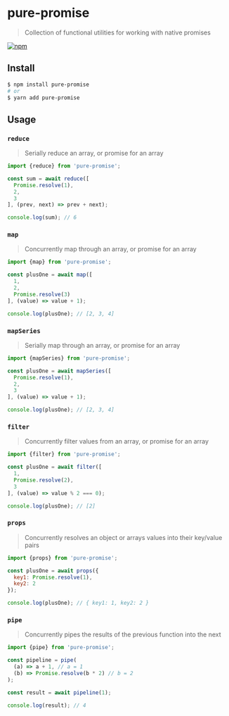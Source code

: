 # pure-promise

> Collection of functional utilities for working with native promises

[![npm](https://img.shields.io/npm/v/pure-promise.svg)](https://www.npmjs.com/package/pure-promise)

## Install

```sh
$ npm install pure-promise
# or
$ yarn add pure-promise
```

## Usage

### `reduce`

> Serially reduce an array, or promise for an array

```js
import {reduce} from 'pure-promise';

const sum = await reduce([
  Promise.resolve(1),
  2,
  3
], (prev, next) => prev + next);

console.log(sum); // 6 
```

### `map`

> Concurrently map through an array, or promise for an array

```js
import {map} from 'pure-promise';

const plusOne = await map([
  1,
  2,
  Promise.resolve(3)
], (value) => value + 1);

console.log(plusOne); // [2, 3, 4]
```

### `mapSeries`

> Serially map through an array, or promise for an array

```js
import {mapSeries} from 'pure-promise';

const plusOne = await mapSeries([
  Promise.resolve(1),
  2,
  3
], (value) => value + 1);

console.log(plusOne); // [2, 3, 4]
```

### `filter`

> Concurrently filter values from an array, or promise for an array

```js
import {filter} from 'pure-promise';

const plusOne = await filter([
  1,
  Promise.resolve(2),
  3
], (value) => value % 2 === 0);

console.log(plusOne); // [2]
```

### `props`

> Concurrently resolves an object or arrays values into their key/value pairs

```js
import {props} from 'pure-promise';

const plusOne = await props({
  key1: Promise.resolve(1),
  key2: 2
});

console.log(plusOne); // { key1: 1, key2: 2 }
```

### `pipe`

> Concurrently pipes the results of the previous function into the next

```js
import {pipe} from 'pure-promise';

const pipeline = pipe(
  (a) => a + 1, // a = 1
  (b) => Promise.resolve(b * 2) // b = 2
);

const result = await pipeline(1);

console.log(result); // 4
```
